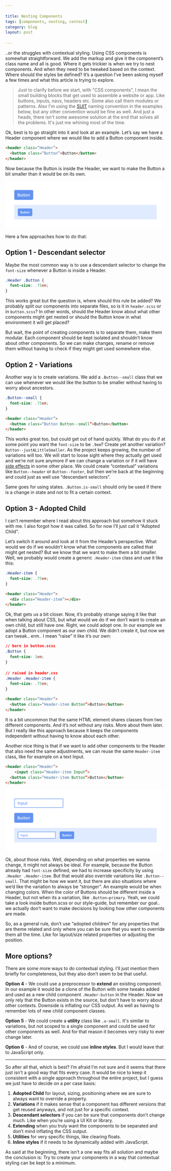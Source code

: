 ```yaml
---

title: Nesting Components
tags: [components, nesting, context]
category: blog
layout: post

---
```


..or the struggles with contextual styling. Using CSS components is somewhat straightforward. We add the markup and give it the component’s class name and all is good. Where it gets trickier is when we try to nest components. And when they need to be tweaked based on the context. Where should the styles be defined? It’s a question I’ve been asking myself a few times and what this article is trying to explore.

> Just to clarify before we start, with "CSS components", I mean the small building blocks that get used to assemble a website or app. Like buttons, inputs, navs, headers etc. Some also call them modules or patterns. Also I'm using the [SUIT](https://github.com/suitcss/suit/blob/master/doc/naming-conventions.md) naming convention in the examples below, but any other convention would be fine as well. And just a heads, there isn't some awesome solution at the end that solves all the problems. It's just me whining most of the time.


Ok, best is to go straight into it and look at an example. Let’s say we have a Header component where we would like to add a Button component inside.

```html
<header class=“Header”>
  <button class=“Button”>Button</button>
</header>
```

Now because the Button is inside the Header, we want to make the Button a bit smaller than it would be on its own.

![Button in Header](/img/posts/nesting-components-1.png)

Here a few approaches how to do that:

## Option 1 - Descendant selector

Maybe the most common way is to use a descendant selector to change the `font-size` whenever a Button is inside a Header.

```css
.Header .Button {
  font-size: .75em;
}
```

This works great but the question is, where should this rule be added? We probably split our components into separate files, so is it in `header.scss` or in `button.scss`? In other words, should the Header know about what other components might get nested or should the Button know in what environment it will get placed?

But wait, the point of creating components is to separate them, make them modular. Each component should be kept isolated and shouldn’t know about other components. So we can make changes, rename or remove them without having to check if they might get used somewhere else.



## Option 2 - Variations

Another way is to create variations. We add a `.Button--small` class that we can use whenever we would like the button to be smaller without having to worry about ancestors.

```css
.Button--small {
  font-size: .75em;
}
```

```html
<header class=“Header”>
  <button class=“Button Button--small”>Button</button>
</header>
```

This works great too, but could get out of hand quickly. What do you do if at some point you want the `font-size` to be `.9em`? Create yet another variation? `Button--justALittleSmaller`. As the project keeps growing, the number of variations will too. We  will start to loose sight where they actually get used and we’re not sure anymore if we can change a variation or if it will have [side effects](http://philipwalton.com/articles/side-effects-in-css/) in some other place. We could create “contextual” variations like `Button--header` or `Button--footer`, but then we’re back at the beginning and could just as well use “descendant selectors”.

Same goes for using states. `.Button.is-small` should only be used if there is a change in state and not to fit a certain context.


## Option 3 - Adopted Child

I can’t remember where I read about this approach but somehow it stuck with me. I also forgot how it was called. So for now I’ll just call it “Adopted Child”.

Let’s switch it around and look at it from the Header’s perspective. What would we do if we wouldn’t know what the components are called that might get nested? But we know that we want to make them a bit smaller. Well, we probably would create  a generic `.Header-item` class and use it like this:

```css
.Header-item {
  font-size: .75em;
}
```

```html
<header class=“Header”>
  <div class=“Header-item”></div>
</header>
```

Ok, that gets us a bit closer. Now, it’s probably strange saying it like that when talking about CSS, but what would we do if we don’t want to create an own child, but still have one. Right, we could adopt one. In our example we adopt a Button component as our own child. We didn’t create it, but now we can tweak.. erm.. I mean “raise” it like it’s our own:

```css
// born in button.scss
.Button {
  font-size: 1em;
}

// raised in header.css
.Header .Header-item {
  font-size: .75em;
}
```

```html
<header class=“Header”>
  <button class=“Header-item Button”>Button</button>
</header>
```

It is a bit uncommon that the same HTML element shares classes from two different components. And it’s not without any risks. More about them later. But I really like this approach because it keeps the components independent without having to know about each other.

Another nice thing is that if we want to add other components to the Header that also need the same adjustments, we can reuse the same `Header-item` class, like for example on a text Input.

```html
<header class=“Header”>
	<input class=“Header-item Input”>
  <button class=“Header-item Button”>Button</button>
</header>
```

![Button and Input in Header](/img/posts/nesting-components-2.png)

Ok, about those risks. Well, depending on what properties we wanna change, it might not always be ideal. For example, because the Button already had `font-size` defined, we had to increase specificity by using `.Header .Header-item`. But that would also override variations like `.Button--small`. That might be how we want it, but there are also situations where we’d like the variation to always be “stronger”. An example would be when changing colors. When the color of Buttons should be different inside a Header, but not when its a variation, like `.Button—primary`. Yeah, we could take a look inside button.scss or our style-guide, but remember our goal.. we actually don’t want to make decisions by looking how other components are made.

So, as a general rule, don’t use “adopted children” for any properties that are theme related and only where you can be sure that you want to override them all the time. Like for layout/size related properties or adjusting the position.


## More options?

There are some more ways to do contextual styling. I'll just mention them briefly for completeness, but they also don’t seem to be that useful.

__Option 4__ - We could use a preprocessor to __extend__ an existing component. In our example it would be a clone of the Button with some tweaks added and used as a new child component `.Header-button` in the Header. Now we only rely that the Button exists in the source, but don't have to worry about other contexts. Downside is inflating our CSS output. As well as having to remember lots of new child component classes.

__Option 5__ - We could create a __utility__ class like `.u-small`. It's similar to variations, but not scoped to a single component and could be used for other components as well. And for that reason it becomes very risky to ever change later.

__Option 6__ - And of course, we could use __inline styles__. But I would leave that to JavaScript only.


--------


So after all that, which is best? I’m afraid I’m not sure and it seems that there just isn’t a good way that fits every case. It would be nice to keep it consistent with a single approach throughout the entire project, but I guess we just have to decide on a per case basis:

1. __Adopted Child__ for layout, sizing, positioning where we are sure to always want to override a property.
2. __Variations__ if it makes sense that a component has different versions that get reused anyways, and not just for a specific context.
3. __Descendant selectors__ if you can be sure that components don’t change much. Like when you’re using a UI Kit or library.
4. __Extending__ when you truly want the components to be separated and don’t mind inflating the CSS output.
5. __Utilities__ for very specific things, like clearing floats.
6. __Inline styles__ if it needs to be dynamically added with JavaScript.

As said at the beginning, there isn't a one way fits all solution and maybe the conclusion is: Try to create your components in a way that contextual styling can be kept to a minimum.
